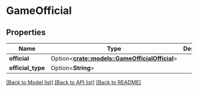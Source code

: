# GameOfficial

## Properties

Name | Type | Description | Notes
------------ | ------------- | ------------- | -------------
**official** | Option<[**crate::models::GameOfficialOfficial**](GameOfficial_official.md)> |  | [optional]
**official_type** | Option<**String**> |  | [optional]

[[Back to Model list]](../README.md#documentation-for-models) [[Back to API list]](../README.md#documentation-for-api-endpoints) [[Back to README]](../README.md)


